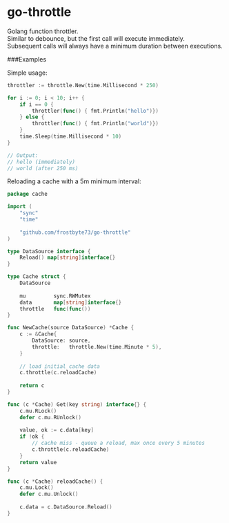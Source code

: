 # go-throttle
Golang function throttler.  
Similar to debounce, but the first call will execute immediately.  
Subsequent calls will always have a minimum duration between executions.

###Examples

Simple usage:
```go
throttler := throttle.New(time.Millisecond * 250)

for i := 0; i < 10; i++ {
    if i == 0 {
        throttler(func() { fmt.Println("hello")})
    } else {
        throttler(func() { fmt.Println("world")})	
    }
    time.Sleep(time.Millisecond * 10)
}

// Output:
// hello (immediately)
// world (after 250 ms)
```


Reloading a cache with a 5m minimum interval:
```go
package cache

import (
    "sync"
    "time"
    
    "github.com/frostbyte73/go-throttle"
)

type DataSource interface {
    Reload() map[string]interface{}
}

type Cache struct {
    DataSource
    
    mu         sync.RWMutex
    data       map[string]interface{}
    throttle   func(func())
}

func NewCache(source DataSource) *Cache {
    c := &Cache{
        DataSource: source,
        throttle:   throttle.New(time.Minute * 5),
    }
    
    // load initial cache data
    c.throttle(c.reloadCache)
    
    return c
}

func (c *Cache) Get(key string) interface{} {
    c.mu.RLock()
    defer c.mu.RUnlock()
    
    value, ok := c.data[key]
    if !ok {
        // cache miss - queue a reload, max once every 5 minutes
        c.throttle(c.reloadCache)
    }
    return value
}

func (c *Cache) reloadCache() {
    c.mu.Lock()
    defer c.mu.Unlock()
    
    c.data = c.DataSource.Reload()
}
```
